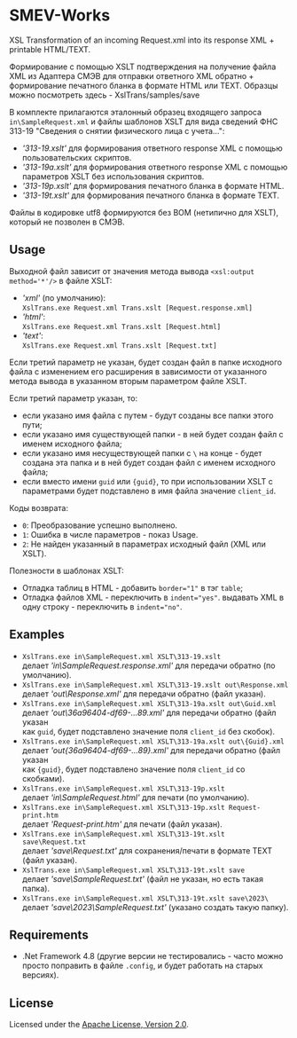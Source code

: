# SMEV-Works

XSL Transformation of an incoming Request.xml into its response XML +
printable HTML/TEXT.

Формирование с помощью XSLT подтверждения на получение файла XML из Адаптера
СМЭВ для отправки ответного XML обратно + формирование печатного бланка в
формате HTML или TEXT. Образцы можно посмотреть здесь - XslTrans/samples/save

В комплекте прилагаются эталонный образец входящего запроса
`in\SampleRequest.xml` и файлы шаблонов XSLT для вида сведений ФНС 313-19
"Сведения о снятии физического лица с учета...":

- *'313-19.xslt'* для формирования ответного response XML с помощью
пользовательских скриптов.
- *'313-19a.xslt'* для формирования ответного response XML с помощью
параметров XSLT без использования скриптов.
- *'313-19p.xslt'* для формирования печатного бланка в формате HTML.
- *'313-19t.xslt'* для формирования печатного бланка в формате TEXT.

Файлы в кодировке utf8 формируются без BOM (нетипично для XSLT), который
не позволен в СМЭВ.

## Usage

Выходной файл зависит от значения метода вывода `<xsl:output method='*'/>`
в файле XSLT:

- *'xml'* (по умолчанию):  
`XslTrans.exe Request.xml Trans.xslt [Request.response.xml]`
- *'html'*:  
`XslTrans.exe Request.xml Trans.xslt [Request.html]`
- *'text'*:  
`XslTrans.exe Request.xml Trans.xslt [Request.txt]`

Если третий параметр не указан, будет создан файл в папке исходного файла
с изменением его расширения в зависимости от указанного метода вывода в
указанном вторым параметром файле XSLT.

Если третий параметр указан, то:

- если указано имя файла с путем - будут созданы все папки этого пути;
- если указано имя существующей папки - в ней будет создан файл с именем
исходного файла;
- если указано имя несуществующей папки с `\` на конце - будет создана
эта папка и в ней будет создан файл с именем исходного файла;
- если вместо имени `guid` или `{guid}`, то при использовании XSLT с
параметрами будет подставлено в имя файла значение `client_id`.

Коды возврата:

- `0`: Преобразование успешно выполнено.
- `1`: Ошибка в числе параметров - показ Usage.
- `2`: Не найден указанный в параметрах исходный файл (XML или XSLT).

Полезности в шаблонах XSLT:

- Отладка таблиц в HTML - добавить `border="1"` в тэг `table`;
- Отладка файлов XML - переключить в `indent="yes"`.
выдавать XML в одну строку - переключить в `indent="no"`.

## Examples

- `XslTrans.exe in\SampleRequest.xml XSLT\313-19.xslt`  
делает *'in\SampleRequest.response.xml'* для передачи обратно (по умолчанию).
- `XslTrans.exe in\SampleRequest.xml XSLT\313-19.xslt out\Response.xml`  
делает *'out\Response.xml'* для передачи обратно (файл указан).
- `XslTrans.exe in\SampleRequest.xml XSLT\313-19a.xslt out\Guid.xml`  
делает *'out\36a96404-df69-...89.xml'* для передачи обратно (файл указан  
как `guid`, будет подставлено значение поля `client_id` без скобок).
- `XslTrans.exe in\SampleRequest.xml XSLT\313-19a.xslt out\{Guid}.xml`  
делает *'out\{36a96404-df69-...89}.xml'* для передачи обратно (файл указан  
как `{guid}`, будет подставлено значение поля `client_id` со скобками).
- `XslTrans.exe in\SampleRequest.xml XSLT\313-19p.xslt`  
делает *'in\SampleRequest.html'* для печати (по умолчанию).
- `XslTrans.exe in\SampleRequest.xml XSLT\313-19p.xslt Request-print.htm`  
делает *'Request-print.htm'* для печати (файл указан).
- `XslTrans.exe in\SampleRequest.xml XSLT\313-19t.xslt save\Request.txt`  
делает *'save\Request.txt'* для сохранения/печати в формате TEXT
(файл указан).
- `XslTrans.exe in\SampleRequest.xml XSLT\313-19t.xslt save`  
делает *'save\SampleRequest.txt'* (файл не указан, но есть такая папка).
- `XslTrans.exe in\SampleRequest.xml XSLT\313-19t.xslt save\2023\`  
делает *'save\2023\SampleRequest.txt'* (указано создать такую папку).

## Requirements

- .Net Framework 4.8 (другие версии не тестировались - часто можно просто
поправить в файле `.config`, и будет работать на старых версиях).

## License

Licensed under the [Apache License, Version 2.0].

[Apache License, Version 2.0]: LICENSE
